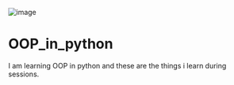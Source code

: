 ![image](https://user-images.githubusercontent.com/84650411/182748007-230539c7-983a-49b2-91b6-2645a8b39f05.png)
# OOP_in_python
I am learning OOP in python and these are the things i learn during sessions.


